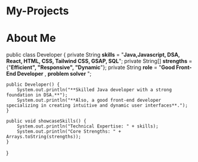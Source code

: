 # My-Projects


# About Me


public class Developer {
    private String **skills** = "**Java,Javascript, DSA, React, HTML, CSS, Tailwind CSS, GSAP, SQL**";
    private String[] **strengths** = {"**Efficient", "Responsive", "Dynamic**"};
    private String **role** = "**Good Front-End Developer** , **problem solver** ";

    public Developer() {
        System.out.println("**Skilled Java developer with a strong foundation in DSA.**");
        System.out.println("**Also, a good front-end developer specializing in creating intuitive and dynamic user interfaces**.");
    }

    public void showcaseSkills() {
        System.out.println("Technical Expertise: " + skills);
        System.out.println("Core Strengths: " + Arrays.toString(strengths));
    }
}
